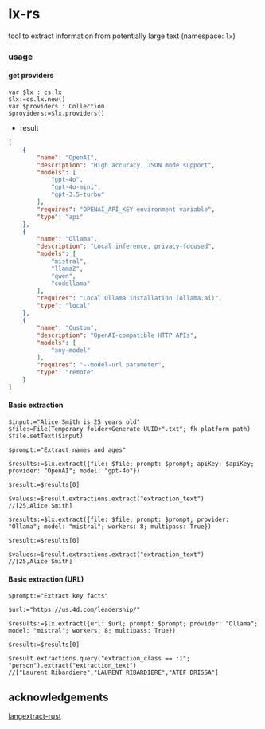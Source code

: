 # lx-rs
tool to extract information from potentially large text (namespace: `lx`)

### usage

#### get providers

```4d
var $lx : cs.lx
$lx:=cs.lx.new()
var $providers : Collection
$providers:=$lx.providers()
```

* result 

```json
[
	{
		"name": "OpenAI",
		"description": "High accuracy, JSON mode support",
		"models": [
			"gpt-4o",
			"gpt-4o-mini",
			"gpt-3.5-turbo"
		],
		"requires": "OPENAI_API_KEY environment variable",
		"type": "api"
	},
	{
		"name": "Ollama",
		"description": "Local inference, privacy-focused",
		"models": [
			"mistral",
			"llama2",
			"qwen",
			"codellama"
		],
		"requires": "Local Ollama installation (ollama.ai)",
		"type": "local"
	},
	{
		"name": "Custom",
		"description": "OpenAI-compatible HTTP APIs",
		"models": [
			"any-model"
		],
		"requires": "--model-url parameter",
		"type": "remote"
	}
]
```

#### Basic extraction

```4d	
$input:="Alice Smith is 25 years old"
$file:=File(Temporary folder+Generate UUID+".txt"; fk platform path)
$file.setText($input)

$prompt:="Extract names and ages"

$results:=$lx.extract({file: $file; prompt: $prompt; apiKey: $apiKey; provider: "OpenAI"; model: "gpt-4o"})

$result:=$results[0]

$values:=$result.extractions.extract("extraction_text")
//[25,Alice Smith]

$results:=$lx.extract({file: $file; prompt: $prompt; provider: "Ollama"; model: "mistral"; workers: 8; multipass: True})

$result:=$results[0]

$values:=$result.extractions.extract("extraction_text")
//[25,Alice Smith]
```

#### Basic extraction (URL)

```4d
$prompt:="Extract key facts"

$url:="https://us.4d.com/leadership/"

$results:=$lx.extract({url: $url; prompt: $prompt; provider: "Ollama"; model: "mistral"; workers: 8; multipass: True})

$result:=$results[0]

$result.extractions.query("extraction_class == :1"; "person").extract("extraction_text")
//["Laurent Ribardiere","LAURENT RIBARDIERE","ATEF DRISSA"]
```

## acknowledgements

[langextract-rust](https://crates.io/crates/langextract-rust)
